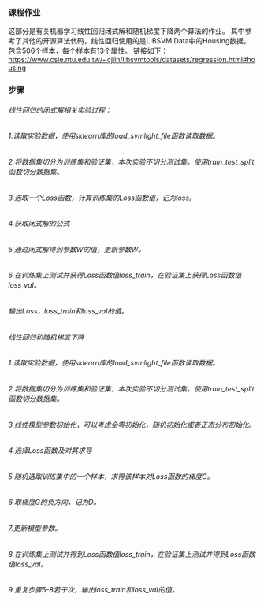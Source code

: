 ### 课程作业 

这部分是有关机器学习线性回归闭式解和随机梯度下降两个算法的作业。
其中参考了其他的开源算法代码，线性回归使用的是LIBSVM Data中的Housing数据，包含506个样本，每个样本有13个属性。
链接如下：https://www.csie.ntu.edu.tw/~cjlin/libsvmtools/datasets/regression.html#housing
### 步骤
###### 线性回归的闭式解相关实验过程：
###### 1.读取实验数据，使用sklearn库的load_svmlight_file函数读取数据。
###### 2.将数据集切分为训练集和验证集，本次实验不切分测试集。使用train_test_split函数切分数据集。
###### 3.选取一个Loss函数，计算训练集的Loss函数值，记为loss。
###### 4.获取闭式解的公式
###### 5.通过闭式解得到参数W的值，更新参数W。
###### 6.在训练集上测试并获得Loss函数值loss_train，在验证集上获得Loss函数值loss_val。
###### 输出Loss，loss_train和loss_val的值。
###### 线性回归和随机梯度下降
###### 1.读取实验数据，使用sklearn库的load_svmlight_file函数读取数据。
###### 2.将数据集切分为训练集和验证集，本次实验不切分测试集。使用train_test_split函数切分数据集。
###### 3.线性模型参数初始化，可以考虑全零初始化，随机初始化或者正态分布初始化。
###### 4.选择Loss函数及对其求导
###### 5.随机选取训练集中的一个样本，求得该样本对Loss函数的梯度G。
###### 6.取梯度G的负方向，记为D。
###### 7.更新模型参数。
###### 8.在训练集上测试并得到Loss函数值loss_train，在验证集上测试并得到Loss函数值loss_val。
###### 9.重复步骤5-8若干次，输出loss_train和loss_val的值。
